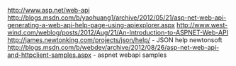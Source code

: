
http://www.asp.net/web-api
http://blogs.msdn.com/b/yaohuang1/archive/2012/05/21/asp-net-web-api-generating-a-web-api-help-page-using-apiexplorer.aspx
http://www.west-wind.com/weblog/posts/2012/Aug/21/An-Introduction-to-ASPNET-Web-API
http://james.newtonking.com/projects/json/help/ - JSON help newtonsoft 
http://blogs.msdn.com/b/webdev/archive/2012/08/26/asp-net-web-api-and-httpclient-samples.aspx - aspnet webapi samples



